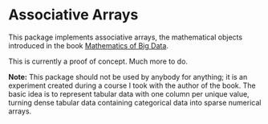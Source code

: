 # Associative Arrays

This package implements associative arrays, the mathematical objects introduced in the book [Mathematics of Big Data](https://mitpress.mit.edu/books/mathematics-big-data).

This is currently a proof of concept. Much more to do.

**Note:** This package should not be used by anybody for anything; it is an experiment created during a course I took with the author of the book. The basic idea is to represent tabular data with one column per unique value, turning dense tabular data containing categorical data into sparse numerical arrays.
